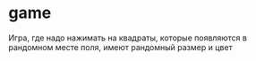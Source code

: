 # game
Игра, где надо нажимать на квадраты, которые появляются в рандомном месте поля, имеют рандомный размер и цвет
